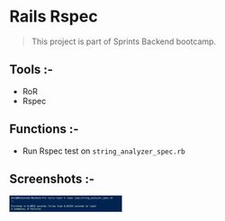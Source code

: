 # Rails Rspec
> This project is part of Sprints Backend bootcamp.

## Tools :-
- RoR
- Rspec

## Functions :-
- Run Rspec test on `string_analyzer_spec.rb`

## Screenshots :-

<img src="/screenshots/test.png" alt="att" width="200"/>
